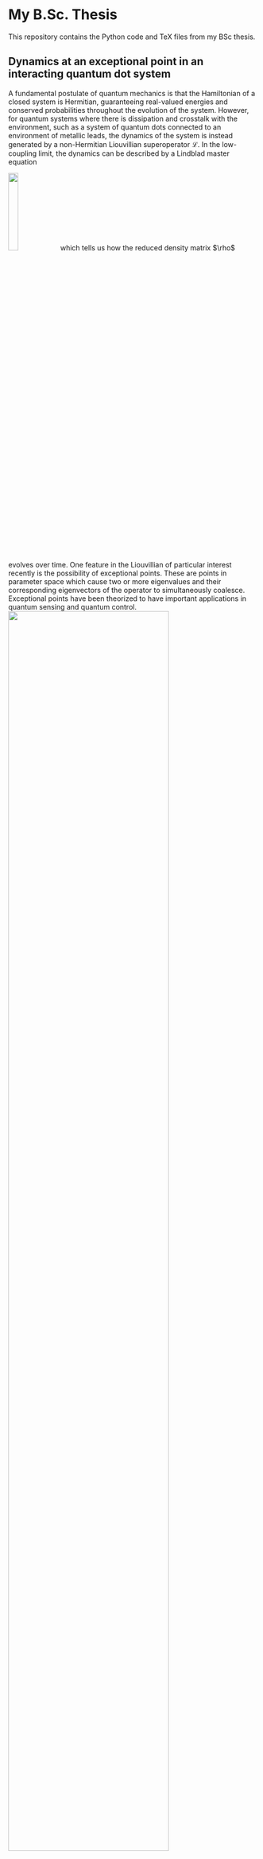 # My B.Sc. Thesis
This repository contains the Python code and TeX files from my BSc thesis.
##  Dynamics at an exceptional point in an interacting quantum dot system

A fundamental postulate of quantum mechanics is that the Hamiltonian of a closed system is Hermitian, guaranteeing real-valued energies and conserved probabilities throughout the evolution of the system. However, for quantum systems where there is dissipation and crosstalk with the environment, such as a system of quantum dots connected to an environment of metallic leads, the dynamics of the system is instead generated by a non-Hermitian Liouvillian superoperator $\mathcal{L}$. In the low-coupling limit, the dynamics can be described by a Lindblad master equation


<img src="https://user-images.githubusercontent.com/78036889/192153883-7a70017b-4543-4d8b-8eb2-c15f945908e8.png" width=20% height=20%>
which tells us how the reduced density matrix $\rho$ evolves over time. One feature in the Liouvillian of particular interest recently is the possibility of exceptional points. These are points in parameter space which cause two or more eigenvalues and their corresponding eigenvectors of the operator to simultaneously coalesce. Exceptional points have been theorized to have important applications in quantum sensing and quantum control.

<img src="https://user-images.githubusercontent.com/78036889/192153180-d4374f79-c858-4f98-8492-05fc1a2817d1.png" width=80% height=80%>

In this thesis, we study a system of two quantum dots coupled in parallel to metallic leads (see figure below) and demonstrate the existence of a second order exceptional point in the Liouvillian superoperator.

<img src="https://user-images.githubusercontent.com/78036889/192152862-892c3db9-b502-4805-a3d1-8a213bf690a8.png" width=80% height=80%>

Furthermore, the dynamics at this exceptional point is analyzed in detail using a combination of analytical and numerical methods, including simulations of the density operator and the current through the system. By considering the Jordan form of $\mathcal{L}$, we show that the dynamics can be understood in terms of generalized modes and that the system exhibits unique algebraic decay at the exceptional point. Furthermore, critical damping at the exceptional point is indicated in the current, in accordance with a previous work on exceptional points in quantum thermal machines.
